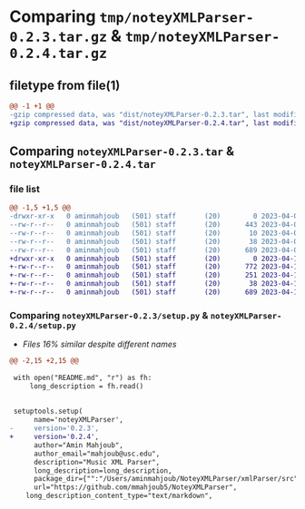 # Comparing `tmp/noteyXMLParser-0.2.3.tar.gz` & `tmp/noteyXMLParser-0.2.4.tar.gz`

## filetype from file(1)

```diff
@@ -1 +1 @@
-gzip compressed data, was "dist/noteyXMLParser-0.2.3.tar", last modified: Tue Apr  4 01:47:09 2023, max compression
+gzip compressed data, was "dist/noteyXMLParser-0.2.4.tar", last modified: Tue Apr 11 05:45:58 2023, max compression
```

## Comparing `noteyXMLParser-0.2.3.tar` & `noteyXMLParser-0.2.4.tar`

### file list

```diff
@@ -1,5 +1,5 @@
-drwxr-xr-x   0 aminmahjoub   (501) staff       (20)        0 2023-04-04 01:47:09.076678 noteyXMLParser-0.2.3/
--rw-r--r--   0 aminmahjoub   (501) staff       (20)      443 2023-04-04 01:47:09.076331 noteyXMLParser-0.2.3/PKG-INFO
--rw-r--r--   0 aminmahjoub   (501) staff       (20)       10 2023-04-03 05:02:31.000000 noteyXMLParser-0.2.3/README.md
--rw-r--r--   0 aminmahjoub   (501) staff       (20)       38 2023-04-04 01:47:09.076830 noteyXMLParser-0.2.3/setup.cfg
--rw-r--r--   0 aminmahjoub   (501) staff       (20)      689 2023-04-04 01:31:10.000000 noteyXMLParser-0.2.3/setup.py
+drwxr-xr-x   0 aminmahjoub   (501) staff       (20)        0 2023-04-11 05:45:58.507878 noteyXMLParser-0.2.4/
+-rw-r--r--   0 aminmahjoub   (501) staff       (20)      772 2023-04-11 05:45:58.507543 noteyXMLParser-0.2.4/PKG-INFO
+-rw-r--r--   0 aminmahjoub   (501) staff       (20)      251 2023-04-10 22:52:02.000000 noteyXMLParser-0.2.4/README.md
+-rw-r--r--   0 aminmahjoub   (501) staff       (20)       38 2023-04-11 05:45:58.508013 noteyXMLParser-0.2.4/setup.cfg
+-rw-r--r--   0 aminmahjoub   (501) staff       (20)      689 2023-04-11 05:45:53.000000 noteyXMLParser-0.2.4/setup.py
```

### Comparing `noteyXMLParser-0.2.3/setup.py` & `noteyXMLParser-0.2.4/setup.py`

 * *Files 16% similar despite different names*

```diff
@@ -2,15 +2,15 @@
 
 with open("README.md", "r") as fh:
     long_description = fh.read()
 
 
 setuptools.setup(
      name='noteyXMLParser',  
-     version='0.2.3',
+     version='0.2.4',
      author="Amin Mahjoub",
      author_email="mahjoub@usc.edu",
      description="Music XML Parser",
      long_description=long_description,
      package_dir={"":"/Users/aminmahjoub/NoteyXMLParser/xmlParser/src"},
      url="https://github.com/mmahjoub5/NoteyXMLParser",
    long_description_content_type="text/markdown",
```

